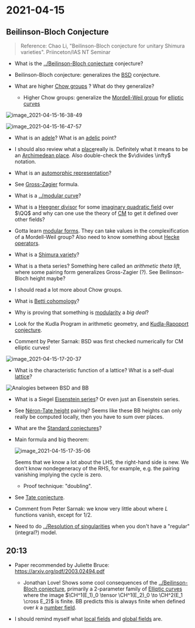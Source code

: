 # 2021-04-15

## Beilinson-Bloch Conjecture 

> Reference: Chao Li, "Beilinson-Bloch conjecture for unitary Shimura varieties". Priinceton/IAS NT Seminar

- What is the [../Beilinson-Bloch conjecture](../Beilinson-Bloch%20conjecture.md) conjecture?

- Beilinson-Bloch conjecture: generalizes the [BSD](../Birch%20and%20Swinnerton-Dyer%20conjecture.md) conjecture.
- What are higher [Chow groups](../Chow%20ring.md) ?
  What do they generalize?
  - Higher Chow groups: generalize the [Mordell-Weil group](Mordell-Weil%20group) for [elliptic curves](../elliptic%20curve.md)

![image_2021-04-15-16-38-49](figures/image_2021-04-15-16-38-49.png)

![image_2021-04-15-16-47-57](figures/image_2021-04-15-16-47-57.png)

- What is an [adele](../adele.md)? What is an [adelic](../adele.md) point?

- I should also review what a [place](../place.md)really is.
  Definitely what it means to be an [Archimedean place](Archimedean%20place).
  Also double-check the $v\divides \infty$ notation.

- What is an [automorphic representation](automorphic%20representation)?

- See [Gross-Zagier](Gross-Zagier) formula.

- What is a [../modular curve](../modular%20curve.md)? 
	
- What is a [Heegner divisor](../Heegner%20divisor.md) for some [imaginary quadratic field](imaginary%20quadratic%20field) over $\QQ$ and why can one use the theory of [CM](../complex%20multiplication.md) to get it defined over other fields?

- Gotta learn [modular forms](../modular%20form.md).
  They can take values in the complexification of a Mordell-Weil group?
  Also need to know something about [Hecke operators](Hecke%20operator).

- What is a [Shimura variety](Shimura%20variety)?

- What is a theta series?
  Something here called an *arithmetic theta lift*, where some pairing form generalizes Gross-Zagier (?).
  See Beilinson-Bloch height maybe?

- I should read a lot more about Chow groups.

- What is [Betti cohomology](Betti%20cohomology)?

- Why is proving that something is [modularity](../modular%20form.md) a *big deal*?

- Look for the Kudla Program in arithmetic geometry, and [Kudla-Rapoport conjecture](Kudla-Rapoport%20conjecture).

- Comment by Peter Sarnak: BSD was first checked numerically for CM elliptic curves! 

![image_2021-04-15-17-20-37](figures/image_2021-04-15-17-20-37.png)

- What is the characteristic function of a lattice?
  What is a self-dual [lattice](lattice)?

![Analogies between BSD and BB](figures/image_2021-04-15-17-21-23.png)

- What is a Siegel [Eisenstein series](Eisenstein%20series)?
  Or even just an Eisenstein series.

- See [Néron-Tate height](Néron-Tate%20height) pairing?
  Seems like these BB heights can only really be computed locally, then you have to sum over places.

- What are the [Standard conjectures](Standard%20conjectures)?
  
- Main formula and big theorem:

  ![image_2021-04-15-17-35-06](figures/image_2021-04-15-17-35-06.png)

  Seems that we know a lot about the LHS, the right-hand side is new.
  We don't know nondegeneracy of the RHS, for example, e.g. the pairing vanishing implying the cycle is zero.

  - Proof technique: "doubling".

- See [Tate conjecture](Tate%20conjecture).

- Comment from Peter Sarnak: we know very little about where $L$ functions vanish, except for $1/2$.

- Need to do [../Resolution of singularities](../Resolution%20of%20singularities.md) when you don't have a "regular" (integral?) model.

## 20:13

- Paper recommended by Juliette Bruce:
  <https://arxiv.org/pdf/2003.02494.pdf>

  - Jonathan Love! 
  Shows some cool consequences of the [../Beilinson-Bloch conjecture](../Beilinson-Bloch%20conjecture.md), primarily a 2-parameter family of [Elliptic curves](../elliptic%20curve.md)  where the image $\CH^1(E_1)_0 \tensor \CH^1(E_2)_0 \to \CH^2(E_1 \cross E_2)$ is finite.
  BB predicts this is always finite when defined over $k$ a [number field](number%20field).

- I should remind myself what [local fields](../local%20field.md) and [global fields](../Global%20field.md) are.
